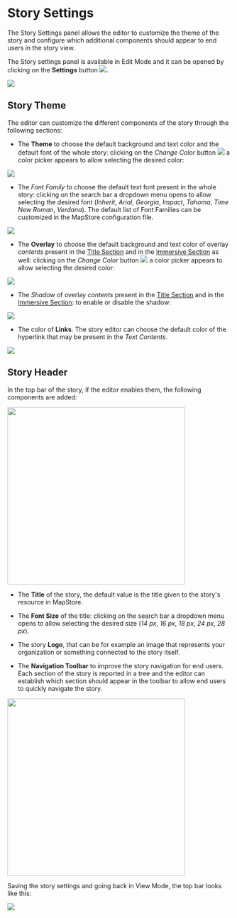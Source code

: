 # Story Settings

The Story Settings panel allows the editor to customize the theme of the story and configure which additional components should appear to end users in the story view.

The Story settings panel is available in Edit Mode and it can be opened by clicking on the **Settings** button <img src="../img/button/setting-button.jpg" class="ms-docbutton"/>.

<img src="../img/story-setting/story-settings-2.jpg" class="ms-docimage" style="max-width:400px"/>

## Story Theme

The editor can customize the different components of the story through the following sections:

* The **Theme** to choose the default background and text color and the default font of the whole story: clicking on the *Change Color* button <img src="../img/button/color-picker.jpg" class="ms-docbutton"/> a color picker appears to allow selecting the desired color: 

<img src="../img/story-setting/theme.gif" class="ms-docimage"/>

 * The *Font Family* to choose the default text font present in the whole story: clicking on the search bar a dropdown menu opens to allow selecting the desired font (*Inherit*, *Arial*, *Georgia*, *Impact*, *Tahoma*, *Time New Roman*, *Verdana*). The default list of Font Families can be customized in the MapStore configuration file.

<img src="../img/story-setting/font_family.gif" class="ms-docimage"/>

* The **Overlay** to choose the default background and text color of overlay *contents* present in the [Title Section](title-section.md#content) and in the [Immersive Section](immersive-section.md#content) as well: clicking on the *Change Color* button <img src="../img/button/color-picker.jpg" class="ms-docbutton"/> a color picker appears to allow selecting the desired color:

<img src="../img/story-setting/overlay.gif" class="ms-docimage"/>

* The *Shadow* of overlay *contents* present in the [Title Section](title-section.md#content) and in the [Immersive Section](immersive-section.md#content): to enable or disable the shadow:

<img src="../img/story-setting/shadow.gif" class="ms-docimage"/>

* The color of **Links**. The story editor can choose the default color of the hyperlink that may be present in the *Text Contents*.

<img src="../img/story-setting/links.gif" class="ms-docimage"/>

## Story Header

In the top bar of the story, if the editor enables them, the following components are added:

<img src="../img/story-setting/story_header.jpg" class="ms-docimage" width="400px"/>

* The **Title** of the story, the default value is the title given to the story's resource in MapStore.

* The **Font Size** of the title: clicking on the search bar a dropdown menu opens to allow selecting the desired size (*14 px*, *16 px*, *18 px*, *24 px*, *28 px*).

* The story **Logo**, that can be for example an image that represents your organization or something connected to the story itself.

* The **Navigation Toolbar** to improve the story navigation for end users. Each section of the story is reported in a tree and the editor can establish which section should appear in the toolbar to allow end users to quickly navigate the story.

<img src="../img/story-setting/enable-navabar.gif" class="ms-docimage" width="400px"/>

Saving the story settings and going back in View Mode, the top bar looks like this:

<img src="../img/story-setting/top-bar-setting.jpg" class="ms-docimage"/>
